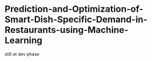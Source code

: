 # Prediction-and-Optimization-of-Smart-Dish-Specific-Demand-in-Restaurants-using-Machine-Learning
still at dev phase
